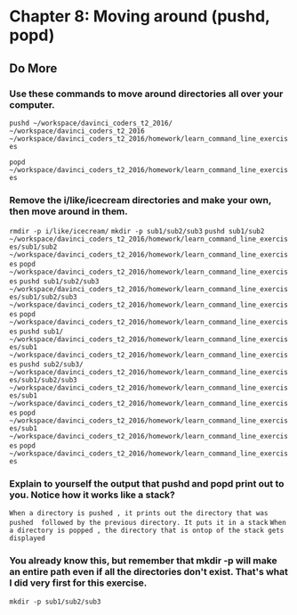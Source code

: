 
# Chapter 8: Moving around (pushd, popd)

## Do More

### Use these commands to move around directories all over your computer.

   `pushd ~/workspace/davinci_coders_t2_2016/`
   `~/workspace/davinci_coders_t2_2016 ~/workspace/davinci_coders_t2_2016/homework/learn_command_line_exercises`
   
   `popd`
   `~/workspace/davinci_coders_t2_2016/homework/learn_command_line_exercises`
### Remove the i/like/icecream directories and make your own, then move around in them.

   `rmdir -p i/like/icecream/`
   `mkdir -p sub1/sub2/sub3`
   `pushd sub1/sub2`
   `~/workspace/davinci_coders_t2_2016/homework/learn_command_line_exercises/sub1/sub2 ~/workspace/davinci_coders_t2_2016/homework/learn_command_line_exercises`
   `popd`
   `~/workspace/davinci_coders_t2_2016/homework/learn_command_line_exercises`
   `pushd sub1/sub2/sub3`
   `~/workspace/davinci_coders_t2_2016/homework/learn_command_line_exercises/sub1/sub2/sub3 ~/workspace/davinci_coders_t2_2016/homework/learn_command_line_exercises`
   `popd`
   `~/workspace/davinci_coders_t2_2016/homework/learn_command_line_exercises`
   `pushd sub1/`
   `~/workspace/davinci_coders_t2_2016/homework/learn_command_line_exercises/sub1 ~/workspace/davinci_coders_t2_2016/homework/learn_command_line_exercises`
   `pushd sub2/sub3/`
   `~/workspace/davinci_coders_t2_2016/homework/learn_command_line_exercises/sub1/sub2/sub3` 
   `~/workspace/davinci_coders_t2_2016/homework/learn_command_line_exercises/sub1` 
   `~/workspace/davinci_coders_t2_2016/homework/learn_command_line_exercises`
   `popd`
   `~/workspace/davinci_coders_t2_2016/homework/learn_command_line_exercises/sub1 ~/workspace/davinci_coders_t2_2016/homework/learn_command_line_exercises`
   `popd`
   `~/workspace/davinci_coders_t2_2016/homework/learn_command_line_exercises`
### Explain to yourself the output that pushd and popd print out to you. Notice how it works like a stack?
   `When a directory is pushed , it prints out the directory that was pushed 
    followed by the previous directory. It puts it in a stack`
    `When a directory is popped , the directory that is ontop of the stack gets displayed`

### You already know this, but remember that mkdir -p will make an entire path even if all the directories don't exist. That's what I did very first for this exercise.

   `mkdir -p sub1/sub2/sub3`
